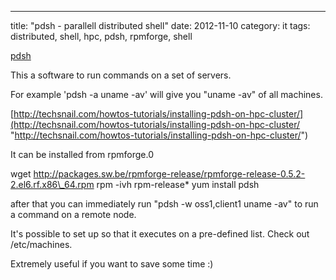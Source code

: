 ---
title: "pdsh - parallell distributed shell"
date: 2012-11-10
category: it
tags: distributed, shell, hpc, pdsh, rpmforge, shell

[pdsh](https://code.google.com/p/pdsh/ "https://code.google.com/p/pdsh/")

This a software to run commands on a set of servers.

For example 'pdsh -a uname -av' will give you "uname -av" of all machines.

[http://techsnail.com/howtos-tutorials/installing-pdsh-on-hpc-cluster/](http://techsnail.com/howtos-tutorials/installing-pdsh-on-hpc-cluster/ "http://techsnail.com/howtos-tutorials/installing-pdsh-on-hpc-cluster/")

It can be installed from rpmforge.0

wget http://packages.sw.be/rpmforge-release/rpmforge-release-0.5.2-2.el6.rf.x86\_64.rpm
rpm -ivh rpm-release\*
yum install pdsh

after that you can immediately run "pdsh -w oss1,client1 uname -av" to run a command on a remote node.

It's possible to set up so that it executes on a pre-defined list. Check out /etc/machines.

Extremely useful if you want to save some time :)
